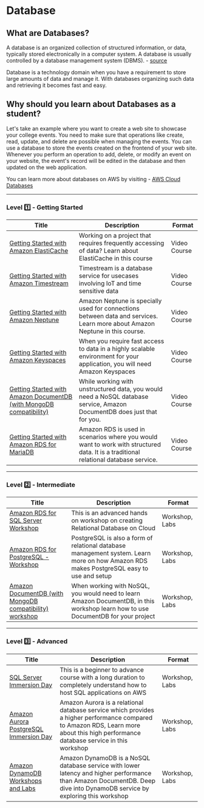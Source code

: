 # Database

## What are Databases?

A database is an organized collection of structured information, or data, typically stored electronically in a computer system. A database is usually controlled by a database management system (DBMS). - [source](https://www.oracle.com/in/database/what-is-database/)

Database is a technology domain when you have a requirement to store large amounts of data and manage it. With databases organizing such data and retrieving it becomes fast and easy.

## Why should you learn about Databases as a student?

Let's take an example where you want to create a web site to showcase your college events. You need to make sure that operations like create, read, update, and delete are possible when managing the events. You can use a database to store the events created on the frontend of your web site. Whenever you perform an operation to add, delete, or modify an event on your website, the event's record will be edited in the database and then updated on the web application.

You can learn more about databases on AWS by visiting - [AWS Cloud Databases](https://aws.amazon.com/products/databases/)

---

### Level :one: - Getting Started

| Title                                                                                                                                                                                                                | Description                                                                                                                           | Format       |
|----------------------------------------------------------------------------------------------------------------------------------------------------------------------------------------------------------------------|---------------------------------------------------------------------------------------------------------------------------------------|--------------|
| [Getting Started with Amazon ElastiCache](https://explore.skillbuilder.aws/learn/course/external/view/elearning/14572/getting-started-with-amazon-elasticache)                                                       | Working on a project that requires frequently   accessing of data? Learn about ElastiCache in this course                             | Video Course |
| [Getting Started with Amazon Timestream](https://explore.skillbuilder.aws/learn/course/external/view/elearning/14501/getting-started-with-amazon-timestream)                                                         | Timestream is a database service for usecases involving IoT and time   sensitive data                                                 | Video Course |
| [Getting Started with Amazon Neptune](https://explore.skillbuilder.aws/learn/course/external/view/elearning/14165/getting-started-with-amazon-neptune)                                                               | Amazon Neptune is specially used for connections between data and   services. Learn more about Amazon Neptune in this course.         | Video Course |
| [Getting Started with Amazon Keyspaces](https://explore.skillbuilder.aws/learn/course/external/view/elearning/13688/getting-started-with-amazon-keyspaces)                                                           | When you require fast access to data in a highly scalable environment for   your application, you will need Amazon Keyspaces          | Video Course |
| [Getting Started with Amazon DocumentDB (with MongoDB compatibility)](https://explore.skillbuilder.aws/learn/course/external/view/elearning/12290/getting-started-with-amazon-documentdb-with-mongodb-compatibility) | While working with unstructured data, you would need a NoSQL database   service, Amazon DocumentDB does just that for you.            | Video Course |
| [Getting Started with Amazon RDS for MariaDB](https://explore.skillbuilder.aws/learn/course/external/view/elearning/12331/getting-started-with-amazon-rds-for-mariadb)                                               | Amazon RDS is used in scenarios where you would want to work with   structured data. It is a traditional relational database service. | Video Course |

---

### Level :two: - Intermediate

| Title                                                                                                    | Description                                                                                                                             | Format         |
|----------------------------------------------------------------------------------------------------------|-----------------------------------------------------------------------------------------------------------------------------------------|----------------|
| [Amazon RDS for SQL Server Workshop](https://rdssms.workshop.aws/)                                       | This is an advanced hands on workshop on creating Relational Database on Cloud                                                          | Workshop, Labs |
| [Amazon RDS for PostgreSQL - Workshop](https://rdspg.workshop.aws/)                                      | PostgreSQL is also a form of relational database management system. Learn more on how Amazon RDS makes PostgreSQL easy to use and setup | Workshop, Labs |
| [Amazon DocumentDB (with MongoDB compatibility) workshop](https://documentdb-immersionday.workshop.aws/) | When working with NoSQL, you would need to learn Amazon DocumentDB, in this workshop learn how to use DocumentDB for your project       | Workshop, Labs |

---

### Level :three: - Advanced

| Title                                                                            | Description                                                                                                                                                                         | Format         |
|----------------------------------------------------------------------------------|-------------------------------------------------------------------------------------------------------------------------------------------------------------------------------------|----------------|
| [SQL Server Immersion Day](https://sql-immersionday.workshop.aws/)               | This is a beginner to advance course with a long duration to completely understand how to host SQL applications on AWS                                                              | Workshop, Labs |
| [Amazon Aurora PostgreSQL Immersion Day](https://aurora-pg-lab.workshop.aws/)    | Amazon Aurora is a relational database service which provides a higher performance compared to Amazon RDS, Learn more about this high performance database service in this workshop | Workshop, Labs |
| [Amazon DynamoDB Workshops and Labs](https://amazon-dynamodb-labs.workshop.aws/) | Amazon DynamoDB is a NoSQL database service with lower latency and higher performance than Amazon DocumentDB. Deep dive into DynamoDB service by exploring this workshop            | Workshop, Labs |

